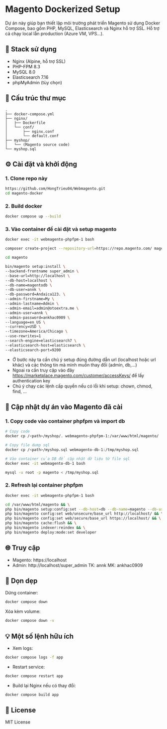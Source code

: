# Magento Dockerized Setup

Dự án này giúp bạn thiết lập môi trường phát triển Magento sử dụng Docker Compose, bao gồm PHP, MySQL, Elasticsearch và Nginx hỗ trợ SSL. Hỗ trợ cả chạy local lẫn production (Azure VM, VPS...).

## 🧱 Stack sử dụng

- Nginx (Alpine, hỗ trợ SSL)
- PHP-FPM 8.3
- MySQL 8.0
- Elasticsearch 7.16
- phpMyAdmin (tùy chọn)

## 📁 Cấu trúc thư mục

```
.
├── docker-compose.yml
├── nginx/
│   ├── Dockerfile
│   └── conf/
│       ├── nginx.conf
│       └── default.conf
├── myshop/
│   └── (Magento source code)
└── myshop.sql
```

## ⚙️ Cài đặt và khởi động

### 1. Clone repo này

```bash
https://github.com/HongTrieu04/Webmagento.git
cd magento-docker
```

### 2. Build docker

```bash
docker compose up --build
```

### 3. Vào container để cài đặt và setup magento

```bash
docker exec -it webmagento-phpfpm-1 bash

composer create-project --repository-url=https://repo.magento.com/ magento/project-community-edition=2.4.7 magento

cd magento

bin/magento setup:install \
--backend-frontname super_admin \
--base-url=http://localhost \
--db-host=localhost \
--db-name=magentodb \
--db-user=annk \
--db-password=Andaica123. \
--admin-firstname=My \
--admin-lastname=Admin \
--admin-email=admin@otoextra.me \
--admin-user=annk \
--admin-password=ankhac0909 \
--language=en_US \
--currency=USD \
--timezone=America/Chicago \
--use-rewrites=1
--search-engine=elasticsearch7 \
--elasticsearch-host=elasticsearch \
--elasticsearch-port=9200

```
- Ở bước này ta cần chú ý setup đúng đường dẫn url (localhost hoặc url khác) và các thông tin mà mình muốn thay đổi (admin, db,...)
- Ngoai ra cần truy cập vào đây https://marketplace.magento.com/customer/accessKeys/ để lấy authentication key
- Chú ý chạy các lệnh cấp quyền nếu có lỗi khi setup: chown, chmod, find, ...
## 🚀 Cập nhật dự án vào Magento đã cài

### 1. Copy code vào container phpfpm và import db

```bash
# Copy code
docker cp /<path>/myshop/. webmagento-phpfpm-1:/var/www/html/magento/

# Copy file dump sql
docker cp /<path>/myshop.sql webmagento-db-1:/tmp/myshop.sql

# Vào container của DB để cập nhật dữ liệu từ file sql
docker exec -it webmagento-db-1 bash

mysql -u root -p magento < /tmp/myshop.sql

```

### 2. Refresh lại container phpfpm

```bash
docker exec -it webmagento-phpfpm-1 bash

cd /var/www/html/magento && \
php bin/magento setup:config:set --db-host=db --db-name=magento --db-user=magento --db-password=magento && \
php bin/magento config:set web/unsecure/base_url http://localhost/ && \
php bin/magento config:set web/secure/base_url https://localhost/ && \
php bin/magento cache:flush && \
php bin/magento indexer:reindex && \
php bin/magento deploy:mode:set developer

```
## 🌐 Truy cập

- Magento: https://localhost
- Admin: http://localhost/super_admin
      TK: annk
      MK: ankhac0909

## 🧹 Dọn dẹp

Dừng container:

```bash
docker compose down
```

Xóa kèm volume:

```bash
docker compose down -v
```

## 💡 Một số lệnh hữu ích

- Xem logs:

```bash
docker compose logs -f app
```

- Restart service:

```bash
docker compose restart app
```

- Build lại Nginx nếu có thay đổi:

```bash
docker compose build app
```

## 📄 License

MIT License
